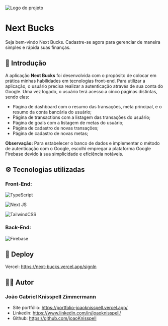 ![Logo do projeto](https://i.imgur.com/ZlAaR69.png)
# Next Bucks

Seja bem-vindo Next Bucks. Cadastre-se agora para gerenciar de maneira simples e rápida suas finanças.

## 🚀 Introdução
A aplicação <strong>Next Bucks</strong> foi desenvolvida com o propósito de colocar em prática minhas habilidades em tecnologias front-end. Para utilizar a aplicação, o usuário precisa realizar a autenticação através de sua conta do Google. Uma vez logado, o usuário terá acesso a cinco páginas distintas, sendo elas:
* Página de dashboard com o resumo das transações, meta principal, e o resumo da conta bancária do usuário;
* Página de transactions com a listagem das transações do usuário;
* Página de goals com a listagem de metas do usuário;
* Página de cadastro de novas transações;
* Página de cadastro de novas metas;<br>

<strong>Observação:</strong> Para estabelecer o banco de dados e implementar o método de autenticação com o Google, escolhi empregar a plataforma Google Firebase devido à sua simplicidade e eficiência notáveis.<br>

## ⚙️ Tecnologias utilizadas
### Front-End:
![TypeScript](https://img.shields.io/badge/typescript-%23007ACC.svg?style=for-the-badge&logo=typescript&logoColor=white) 

![Next JS](https://img.shields.io/badge/Next-black?style=for-the-badge&logo=next.js&logoColor=white) 

![TailwindCSS](https://img.shields.io/badge/tailwindcss-%2338B2AC.svg?style=for-the-badge&logo=tailwind-css&logoColor=white)

### Back-End:
![Firebase](https://img.shields.io/badge/Firebase-039BE5?style=for-the-badge&logo=Firebase&logoColor=white)

## 🌊 Deploy
Vercel: https://next-bucks.vercel.app/signIn

## ✍🏼 Autor
### João Gabriel Knisspell Zimmermann
* Site portfólio: https://portfolio-joaoknisspell.vercel.app/
* Linkedin: https://www.linkedin.com/in/joaoknisspell/
* Github: https://github.com/joaoKnisspell

